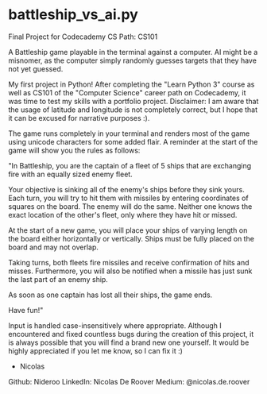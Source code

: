 # battleship_vs_ai.py
Final Project for Codecademy CS Path: CS101

A Battleship game playable in the terminal against a computer. AI might be a misnomer, as the computer simply randomly guesses targets that they have not yet guessed.

My first project in Python! After completing the "Learn Python 3" course as well as CS101 of the "Computer Science" career path on Codecademy, it was time to test my skills with a portfolio project.
Disclaimer: I am aware that the usage of latitude and longitude is not completely correct, but I hope that it can be excused for narrative purposes :).

The game runs completely in your terminal and renders most of the game using unicode characters for some added flair. A reminder at the start of the game will show you the rules as follows:

"In Battleship, you are the captain of a fleet of 5 ships that are exchanging fire with an equally sized enemy fleet.

Your objective is sinking all of the enemy's ships before they sink yours. 
Each turn, you will try to hit them with missiles by entering coordinates of squares on the board. The enemy will do the same. 
Neither one knows the exact location of the other's fleet, only where they have hit or missed.

At the start of a new game, you will place your ships of varying length on the board either horizontally or vertically.
Ships must be fully placed on the board and may not overlap.

Taking turns, both fleets fire missiles and receive confirmation of hits and misses.
Furthermore, you will also be notified when a missile has just sunk the last part of an enemy ship.

As soon as one captain has lost all their ships, the game ends.

Have fun!"

Input is handled case-insensitively where appropriate. Although I encountered and fixed countless bugs during the creation of this project, it is always possible that you will find a brand new one yourself. It would be highly appreciated if you let me know, so I can fix it :)

- Nicolas

Github: Nideroo
LinkedIn: Nicolas De Roover
Medium: @nicolas.de.roover
